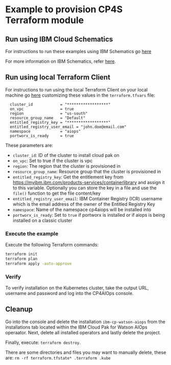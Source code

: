 # Example to provision CP4S Terraform module

## Run using IBM Cloud Schematics

For instructions to run these examples using IBM Schematics go [here](../Using_Schematics.md)

For more information on IBM Schematics, refer [here](https://cloud.ibm.com/docs/schematics?topic=schematics-get-started-terraform).

## Run using local Terraform Client

For instructions to run using the local Terraform Client on your local machine go [here](../Using_Terraform.md)
customizing these values in the `terraform.tfvars` file:

```hcl
  cluster_id            = "******************"
  on_vpc                = true
  region                = "us-south"
  resource_group_name   = "Default"
  entitled_registry_key = "******************"
  entitled_registry_user_email = "john.doe@email.com"
  namespace             = "aiops"
  portworx_is_ready     = true
```

These parameters are:

- `cluster_id`: ID of the cluster to install cloud pak on
- `on_vpc`: Set to true if the cluster is vpc
- `region`: The region that the cluster is provisioned in
- `resource_group_name`: Resource group that the cluster is provisioned in
- `entitled_registry_key`: Get the entitlement key from https://myibm.ibm.com/products-services/containerlibrary and assign it to this variable. Optionally you can store the key in a file and use the `file()` function to get the file content/key
- `entitled_registry_user_email`: IBM Container Registry (ICR) username which is the email address of the owner of the Entitled Registry Key
- `namespace`: Name of the namespace cp4aiops will be installed into
- `portworx_is_ready`: Set to `true` if portworx is installed or if aiops is being installed on a classic cluster

                            
### Execute the example

Execute the following Terraform commands:

```bash
terraform init
terraform plan
terraform apply -auto-approve
```

### Verify

To verify installation on the Kubernetes cluster, take the output URL, username and password and log into the CP4AIOps console.

## Cleanup

Go into the console and delete the installation `ibm-cp-watson-aiops` from the installations tab located within the IBM Cloud Pak for Watson AIOps operaator. Next, delete all installed operators and lastly delete the project.

Finally, execute: `terraform destroy`.

There are some directories and files you may want to manually delete, these are: `rm -rf terraform.tfstate* .terraform .kube`
